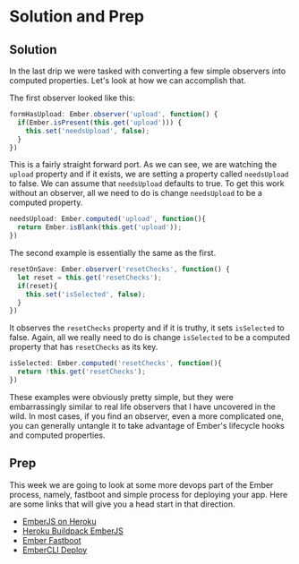 # Solution and Prep

## Solution

In the last drip we were tasked with converting a few simple observers into computed properties. Let's look at how we can accomplish that.

The first observer looked like this:

```JavaScript
formHasUpload: Ember.observer('upload', function() {
  if(Ember.isPresent(this.get('upload'))) {
    this.set('needsUpload', false);
  }
})
```

This is a fairly straight forward port. As we can see, we are watching the `upload` property and if it exists, we are setting a property called `needsUpload` to false. We can assume that `needsUpload` defaults to true. To get this work without an observer, all we need to do is change `needsUpload` to be a computed property.

```JavaScript
needsUpload: Ember.computed('upload', function(){
  return Ember.isBlank(this.get('upload'));
})
```

The second example is essentially the same as the first.

```JavaScript
resetOnSave: Ember.observer('resetChecks', function() {
  let reset = this.get('resetChecks');
  if(reset){
    this.set('isSelected', false);
  }
})
```

It observes the `resetChecks` property and if it is truthy, it sets `isSelected` to false. Again, all we really need to do is change `isSelected` to be a computed property that has `resetChecks` as its key.

```JavaScript
isSelected: Ember.computed('resetChecks', function(){
  return !this.get('resetChecks');
})
```

These examples were obviously pretty simple, but they were embarrassingly similar to real life observers that I have uncovered in the wild. In most cases, if you find an observer, even a more complicated one, you can generally untangle it to take advantage of Ember's lifecycle hooks and computed properties.

## Prep

This week we are going to look at some more devops part of the Ember process, namely, fastboot and simple process for deploying your app. Here are some links that will give you a head start in that direction.

* [EmberJS on Heroku](https://www.heroku.com/emberjs)
* [Heroku Buildpack EmberJS](https://github.com/heroku/heroku-buildpack-emberjs)
* [Ember Fastboot](https://ember-fastboot.com/)
* [EmberCLI Deploy](http://ember-cli-deploy.com/)
